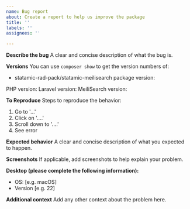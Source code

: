 ```yaml
---
name: Bug report
about: Create a report to help us improve the package
title: ''
labels: ''
assignees: ''

---
```


**Describe the bug**
A clear and concise description of what the bug is.

**Versions**
You can use `composer show` to get the version numbers of:
- statamic-rad-pack/statamic-meilisearch package version:

PHP version:
Laravel version:
MeiliSearch version:

**To Reproduce**
Steps to reproduce the behavior:
1. Go to '...'
2. Click on '....'
3. Scroll down to '....'
4. See error

**Expected behavior**
A clear and concise description of what you expected to happen.

**Screenshots**
If applicable, add screenshots to help explain your problem.

**Desktop (please complete the following information):**
- OS: [e.g. macOS]
- Version [e.g. 22]

**Additional context**
Add any other context about the problem here.
